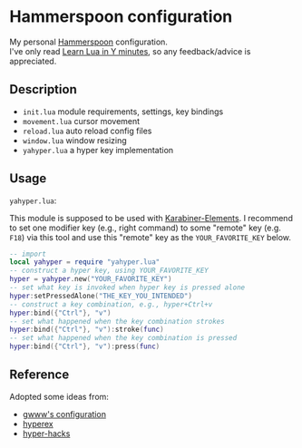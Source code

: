 # Hammerspoon configuration #

My personal [Hammerspoon][hs] configuration.  
I've only read [Learn Lua in Y minutes][lliym], so any feedback/advice is appreciated.

[lliym]:https://learnxinyminutes.com/docs/lua/ "Learn Lua in Y minutes"

[hs]:http://www.hammerspoon.org/ "Hammerspoon"

## Description ##

- `init.lua` module requirements, settings, key bindings
- `movement.lua` cursor movement
- `reload.lua` auto reload config files
- `window.lua` window resizing
- `yahyper.lua` a hyper key implementation

## Usage ##

`yahyper.lua`:

This module is supposed to be used with [Karabiner-Elements][ke]. I recommend to set one modifier key (e.g., right command) to some "remote" key (e.g. `F18`) via this tool and use this "remote" key as the `YOUR_FAVORITE_KEY` below.

```lua
-- import
local yahyper = require "yahyper.lua"
-- construct a hyper key, using YOUR_FAVORITE_KEY
hyper = yahyper.new("YOUR_FAVORITE_KEY")
-- set what key is invoked when hyper key is pressed alone
hyper:setPressedAlone("THE_KEY_YOU_INTENDED")
-- construct a key combination, e.g., hyper+Ctrl+v
hyper:bind({"Ctrl"}, "v")
-- set what happened when the key combination strokes
hyper:bind({"Ctrl"}, "v"):stroke(func)
-- set what happened when the key combination is pressed
hyper:bind({"Ctrl"}, "v"):press(func)
```

[ke]:https://github.com/tekezo/Karabiner-Elements "Karabiner-Elements"

## Reference ##

Adopted some ideas from:
- [gwww's configuration][gc]
- [hyperex][hr]
- [hyper-hacks][hh]

[hh]:https://github.com/lodestone/hyper-hacks "hyper-hacks"

[hr]:https://github.com/hetima/hammerspoon-hyperex "Hammerspoon-hyperex"

[gc]:https://github.com/gwww/dotfiles/blob/master/_hammerspoon/hyperkey.lua "gwww's hyperkey.lua"
